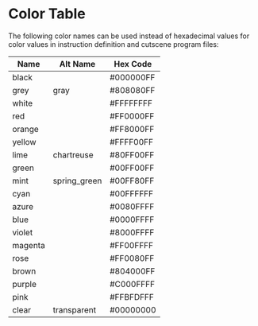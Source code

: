 # Color Table

The following color names can be used instead of hexadecimal values for color values in instruction definition and cutscene program files:

| Name    | Alt Name     | Hex Code  |
|---------|--------------|-----------|
| black   |              | #000000FF |
| grey    | gray         | #808080FF |
| white   |              | #FFFFFFFF |
| red     |              | #FF0000FF |
| orange  |              | #FF8000FF |
| yellow  |              | #FFFF00FF |
| lime    | chartreuse   | #80FF00FF |
| green   |              | #00FF00FF |
| mint    | spring_green | #00FF80FF |
| cyan    |              | #00FFFFFF |
| azure   |              | #0080FFFF |
| blue    |              | #0000FFFF |
| violet  |              | #8000FFFF |
| magenta |              | #FF00FFFF |
| rose    |              | #FF0080FF |
| brown   |              | #804000FF |
| purple  |              | #C000FFFF |
| pink    |              | #FFBFDFFF |
| clear   | transparent  | #00000000 |